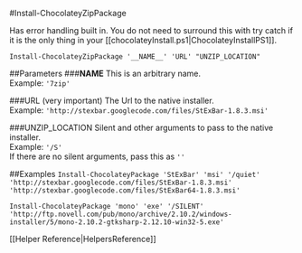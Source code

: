 #Install-ChocolateyZipPackage

Has error handling built in. You do not need to surround this with try catch if it is the only thing in your [[chocolateyInstall.ps1|ChocolateyInstallPS1]].  

`Install-ChocolateyZipPackage '__NAME__' 'URL' "UNZIP_LOCATION"`  

##Parameters
###__NAME__
This is an arbitrary name.  
Example: `'7zip'`  
  
###URL (very important)
The Url to the native installer.  
Example: `'http://stexbar.googlecode.com/files/StExBar-1.8.3.msi'`  
  
###UNZIP_LOCATION
Silent and other arguments to pass to the native installer.  
Example: `'/S'`  
If there are no silent arguments, pass this as `''`  
  
##Examples
`Install-ChocolateyPackage 'StExBar' 'msi' '/quiet' 'http://stexbar.googlecode.com/files/StExBar-1.8.3.msi' 'http://stexbar.googlecode.com/files/StExBar64-1.8.3.msi'`  
  
`Install-ChocolateyPackage 'mono' 'exe' '/SILENT' 'http://ftp.novell.com/pub/mono/archive/2.10.2/windows-installer/5/mono-2.10.2-gtksharp-2.12.10-win32-5.exe'`  
  
[[Helper Reference|HelpersReference]]